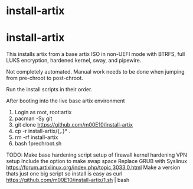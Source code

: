 # install-artix
# install-artix
This installs artix from a base artix ISO in non-UEFI mode with BTRFS, full
LUKS encryption, hardened kernel, sway, and pipewire.

Not completely automated. Manual work needs to be done when jumping from
pre-chroot to post-chroot.

Run the install scripts in their order.

After booting into the live base artix environment

1. Login as root, root:artix
2. pacman -Sy git
3. git clone https://github.com/m00E10/install-artix
4. cp -r install-artix/{,.}* .
5. rm -rf install-artix
6. bash 1prechroot.sh


TODO:
Make base hardening script
 setup of firewall
 kernel hardening
 VPN setup
Include the option to make swap space
Replace GRUB with Syslinux https://forum.artixlinux.org/index.php/topic,3033.0.html
Make a version thats just one big script so install is easy as curl https://github.com/m00E10/install-artix/1.sh | bash
